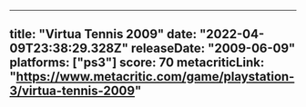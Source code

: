 
---
title: "Virtua Tennis 2009"
date: "2022-04-09T23:38:29.328Z"
releaseDate: "2009-06-09"
platforms: ["ps3"]
score: 70
metacriticLink: "https://www.metacritic.com/game/playstation-3/virtua-tennis-2009"
---
